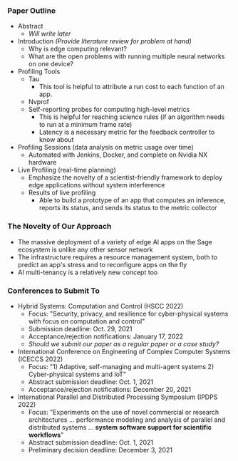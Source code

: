 ### Paper Outline

- Abstract
  - *Will write later*
- Introduction *(Provide literature review for problem at hand)*
  - Why is edge computing relevant?
  - What are the open problems with running multiple neural networks on one device?
- Profiling Tools
  - Tau
    - This tool is helpful to attribute a run cost to each function of an app.
  - Nvprof
  - Self-reporting probes for computing high-level metrics
    - This is helpful for reaching science rules (if an algorithm needs to run at a minimum frame rate)
    - Latency is a necessary metric for the feedback controller to know about
- Profiling Sessions (data analysis on metric usage over time)
  - Automated with Jenkins, Docker, and complete on Nvidia NX hardware
- Live Profiling (real-time planning)
  - Emphasize the novelty of a scientist-friendly framework to deploy edge applications without system interference
  - Results of live profiling
    - Able to build a prototype of an app that computes an inference, reports its status, and sends its status to the metric collector



### The Novelty of Our Approach

- The massive deployment of a variety of edge AI apps on the Sage ecosystem is unlike any other sensor network
- The infrastructure requires a resource management system, both to predict an app's stress and to reconfigure apps on the fly
- AI multi-tenancy is a relatively new concept too



### Conferences to Submit To

- Hybrid Systems: Computation and Control (HSCC 2022)
  - Focus: "Security, privacy, and resilience for cyber-physical systems with focus on computation and control"
  - Submission deadline: Oct. 29, 2021
  - Acceptance/rejection notifications: January 17, 2022
  - *Should we submit our paper as a regular paper or a case study?*
- International Conference on Engineering of Complex Computer Systems (ICECCS 2022)
  - Focus: "1) Adaptive, self-managing and multi-agent systems 2) Cyber-physical systems and IoT"
  - Abstract submission deadline: Oct. 1, 2021
  - Acceptance/rejection notifications: December 20, 2021
- International Parallel and Distributed Processing Symposium (IPDPS 2022)
  - Focus: "Experiments on the use of novel commercial or research architectures ... performance modeling and analysis of parallel and distributed systems ... **system software support for scientific workflows**"
  - Abstract submission deadline: Oct. 1, 2021
  - Preliminary decision deadline: December 3, 2021

